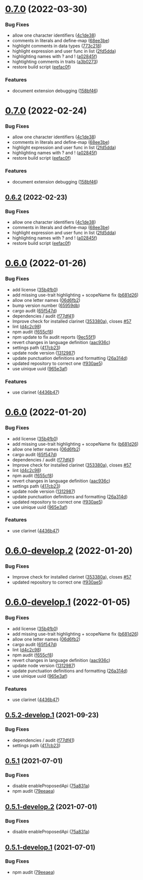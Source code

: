 # [0.7.0](https://github.com/hirosystems/clarity-lsp/compare/v0.6.1...v0.7.0) (2022-03-30)


### Bug Fixes

* allow one character identifiers ([4c1de38](https://github.com/hirosystems/clarity-lsp/commit/4c1de3891bb37580c7d27661e9b5517ec1fb4ee7))
* comments in literals and define-map ([68ee3be](https://github.com/hirosystems/clarity-lsp/commit/68ee3be455da4f0b31df8e04033142615f22ff3f))
* highlight comments in data types ([773c218](https://github.com/hirosystems/clarity-lsp/commit/773c218722672ff8227e3dec10ded552b0cf719b))
* highlight expression and user func in list ([2fd5dda](https://github.com/hirosystems/clarity-lsp/commit/2fd5ddae5cc8836b91ccbcd14dda5601e3ceb520))
* highlighting names with ? and ! ([a02845f](https://github.com/hirosystems/clarity-lsp/commit/a02845fcc74665df2dc3e72c73066e45e9766f20))
* hightighting comments in traits ([a3b0273](https://github.com/hirosystems/clarity-lsp/commit/a3b0273007e9fd01e5bd07b610faf6cd9cf63904))
* restore build script ([eefac0f](https://github.com/hirosystems/clarity-lsp/commit/eefac0ff4ec7591f5ca53612346b19730838f5b9))


### Features

* document extension debugging ([158bf46](https://github.com/hirosystems/clarity-lsp/commit/158bf465814c2e4a9957ca057262f79db7b3d13f))

# [0.7.0](https://github.com/hirosystems/clarity-lsp/compare/v0.6.1...v0.7.0) (2022-02-24)


### Bug Fixes

* allow one character identifiers ([4c1de38](https://github.com/hirosystems/clarity-lsp/commit/4c1de3891bb37580c7d27661e9b5517ec1fb4ee7))
* comments in literals and define-map ([68ee3be](https://github.com/hirosystems/clarity-lsp/commit/68ee3be455da4f0b31df8e04033142615f22ff3f))
* highlight expression and user func in list ([2fd5dda](https://github.com/hirosystems/clarity-lsp/commit/2fd5ddae5cc8836b91ccbcd14dda5601e3ceb520))
* highlighting names with ? and ! ([a02845f](https://github.com/hirosystems/clarity-lsp/commit/a02845fcc74665df2dc3e72c73066e45e9766f20))
* restore build script ([eefac0f](https://github.com/hirosystems/clarity-lsp/commit/eefac0ff4ec7591f5ca53612346b19730838f5b9))


### Features

* document extension debugging ([158bf46](https://github.com/hirosystems/clarity-lsp/commit/158bf465814c2e4a9957ca057262f79db7b3d13f))

## [0.6.2](https://github.com/hirosystems/clarity-lsp/compare/v0.6.1...v0.6.2) (2022-02-23)


### Bug Fixes

* allow one character identifiers ([4c1de38](https://github.com/hirosystems/clarity-lsp/commit/4c1de3891bb37580c7d27661e9b5517ec1fb4ee7))
* comments in literals and define-map ([68ee3be](https://github.com/hirosystems/clarity-lsp/commit/68ee3be455da4f0b31df8e04033142615f22ff3f))
* highlight expression and user func in list ([2fd5dda](https://github.com/hirosystems/clarity-lsp/commit/2fd5ddae5cc8836b91ccbcd14dda5601e3ceb520))
* highlighting names with ? and ! ([a02845f](https://github.com/hirosystems/clarity-lsp/commit/a02845fcc74665df2dc3e72c73066e45e9766f20))
* restore build script ([eefac0f](https://github.com/hirosystems/clarity-lsp/commit/eefac0ff4ec7591f5ca53612346b19730838f5b9))

# [0.6.0](https://github.com/hirosystems/clarity-lsp/compare/v0.5.1...v0.6.0) (2022-01-26)


### Bug Fixes

* add license ([35b4fb0](https://github.com/hirosystems/clarity-lsp/commit/35b4fb0ef81085f01f9e413c51ca7ada1642352e))
* add missing use-trait highlighting + scopeName fix ([b681d26](https://github.com/hirosystems/clarity-lsp/commit/b681d265d4e7fcf823bb44cb8b6a65675ea4b102))
* allow one letter names ([06d6fb2](https://github.com/hirosystems/clarity-lsp/commit/06d6fb24a666349798ff6db9bd1485b2d7dd8aab))
* bump version number ([65959db](https://github.com/hirosystems/clarity-lsp/commit/65959db380cdbb9def2699f9c4f6fe70bb402d7d))
* cargo audit ([65f547d](https://github.com/hirosystems/clarity-lsp/commit/65f547dd2fa29b8d9f58b82e18a0c410c0c61ddd))
* dependencies / audit ([f77df41](https://github.com/hirosystems/clarity-lsp/commit/f77df4144c69a29de240b65023e1f4b2547493bd))
* Improve check for installed clarinet ([353380a](https://github.com/hirosystems/clarity-lsp/commit/353380ae61acce138ef8a8179858274b72733f5c)), closes [#57](https://github.com/hirosystems/clarity-lsp/issues/57)
* lint ([d4c2c98](https://github.com/hirosystems/clarity-lsp/commit/d4c2c9826d193392c60ff6e614746d6bab6318b1))
* npm audit ([f655cf8](https://github.com/hirosystems/clarity-lsp/commit/f655cf86bc5922766adc5c6815bdf7db06a0fbe1))
* npm update to fix audit reports ([9ec55f1](https://github.com/hirosystems/clarity-lsp/commit/9ec55f1ebf6b8df0da710382a6aa2fdd6d8ebffa))
* revert changes in language definition ([aac936c](https://github.com/hirosystems/clarity-lsp/commit/aac936c867288b7e0e25cf8c91e7d36bd8f7659f))
* settings path ([417cb23](https://github.com/hirosystems/clarity-lsp/commit/417cb23343451824d990716036600e832d53120a))
* update node version ([1312987](https://github.com/hirosystems/clarity-lsp/commit/1312987d1709fb9a20154968e3e67457510545fb))
* update punctuation definitions and formatting ([26a314d](https://github.com/hirosystems/clarity-lsp/commit/26a314d07ee38398dada313f3206a8c59e4a0676))
* updated repository to correct one ([f930ae5](https://github.com/hirosystems/clarity-lsp/commit/f930ae5b1db6e8a216ad321d682c423f66d195cf))
* use uinique uuid ([965e3af](https://github.com/hirosystems/clarity-lsp/commit/965e3af074425679be5062095b10305fa64ebec0))


### Features

* use clarinet ([4436b47](https://github.com/hirosystems/clarity-lsp/commit/4436b477a51fe0eb9fd27615a0d019fd3f124c74))

# [0.6.0](https://github.com/hirosystems/clarity-lsp/compare/v0.5.1...v0.6.0) (2022-01-20)


### Bug Fixes

* add license ([35b4fb0](https://github.com/hirosystems/clarity-lsp/commit/35b4fb0ef81085f01f9e413c51ca7ada1642352e))
* add missing use-trait highlighting + scopeName fix ([b681d26](https://github.com/hirosystems/clarity-lsp/commit/b681d265d4e7fcf823bb44cb8b6a65675ea4b102))
* allow one letter names ([06d6fb2](https://github.com/hirosystems/clarity-lsp/commit/06d6fb24a666349798ff6db9bd1485b2d7dd8aab))
* cargo audit ([65f547d](https://github.com/hirosystems/clarity-lsp/commit/65f547dd2fa29b8d9f58b82e18a0c410c0c61ddd))
* dependencies / audit ([f77df41](https://github.com/hirosystems/clarity-lsp/commit/f77df4144c69a29de240b65023e1f4b2547493bd))
* Improve check for installed clarinet ([353380a](https://github.com/hirosystems/clarity-lsp/commit/353380ae61acce138ef8a8179858274b72733f5c)), closes [#57](https://github.com/hirosystems/clarity-lsp/issues/57)
* lint ([d4c2c98](https://github.com/hirosystems/clarity-lsp/commit/d4c2c9826d193392c60ff6e614746d6bab6318b1))
* npm audit ([f655cf8](https://github.com/hirosystems/clarity-lsp/commit/f655cf86bc5922766adc5c6815bdf7db06a0fbe1))
* revert changes in language definition ([aac936c](https://github.com/hirosystems/clarity-lsp/commit/aac936c867288b7e0e25cf8c91e7d36bd8f7659f))
* settings path ([417cb23](https://github.com/hirosystems/clarity-lsp/commit/417cb23343451824d990716036600e832d53120a))
* update node version ([1312987](https://github.com/hirosystems/clarity-lsp/commit/1312987d1709fb9a20154968e3e67457510545fb))
* update punctuation definitions and formatting ([26a314d](https://github.com/hirosystems/clarity-lsp/commit/26a314d07ee38398dada313f3206a8c59e4a0676))
* updated repository to correct one ([f930ae5](https://github.com/hirosystems/clarity-lsp/commit/f930ae5b1db6e8a216ad321d682c423f66d195cf))
* use uinique uuid ([965e3af](https://github.com/hirosystems/clarity-lsp/commit/965e3af074425679be5062095b10305fa64ebec0))


### Features

* use clarinet ([4436b47](https://github.com/hirosystems/clarity-lsp/commit/4436b477a51fe0eb9fd27615a0d019fd3f124c74))

# [0.6.0-develop.2](https://github.com/hirosystems/clarity-lsp/compare/v0.6.0-develop.1...v0.6.0-develop.2) (2022-01-20)


### Bug Fixes

* Improve check for installed clarinet ([353380a](https://github.com/hirosystems/clarity-lsp/commit/353380ae61acce138ef8a8179858274b72733f5c)), closes [#57](https://github.com/hirosystems/clarity-lsp/issues/57)
* updated repository to correct one ([f930ae5](https://github.com/hirosystems/clarity-lsp/commit/f930ae5b1db6e8a216ad321d682c423f66d195cf))

# [0.6.0-develop.1](https://github.com/hirosystems/clarity-lsp/compare/v0.5.2-develop.1...v0.6.0-develop.1) (2022-01-05)


### Bug Fixes

* add license ([35b4fb0](https://github.com/hirosystems/clarity-lsp/commit/35b4fb0ef81085f01f9e413c51ca7ada1642352e))
* add missing use-trait highlighting + scopeName fix ([b681d26](https://github.com/hirosystems/clarity-lsp/commit/b681d265d4e7fcf823bb44cb8b6a65675ea4b102))
* allow one letter names ([06d6fb2](https://github.com/hirosystems/clarity-lsp/commit/06d6fb24a666349798ff6db9bd1485b2d7dd8aab))
* cargo audit ([65f547d](https://github.com/hirosystems/clarity-lsp/commit/65f547dd2fa29b8d9f58b82e18a0c410c0c61ddd))
* lint ([d4c2c98](https://github.com/hirosystems/clarity-lsp/commit/d4c2c9826d193392c60ff6e614746d6bab6318b1))
* npm audit ([f655cf8](https://github.com/hirosystems/clarity-lsp/commit/f655cf86bc5922766adc5c6815bdf7db06a0fbe1))
* revert changes in language definition ([aac936c](https://github.com/hirosystems/clarity-lsp/commit/aac936c867288b7e0e25cf8c91e7d36bd8f7659f))
* update node version ([1312987](https://github.com/hirosystems/clarity-lsp/commit/1312987d1709fb9a20154968e3e67457510545fb))
* update punctuation definitions and formatting ([26a314d](https://github.com/hirosystems/clarity-lsp/commit/26a314d07ee38398dada313f3206a8c59e4a0676))
* use uinique uuid ([965e3af](https://github.com/hirosystems/clarity-lsp/commit/965e3af074425679be5062095b10305fa64ebec0))


### Features

* use clarinet ([4436b47](https://github.com/hirosystems/clarity-lsp/commit/4436b477a51fe0eb9fd27615a0d019fd3f124c74))

## [0.5.2-develop.1](https://github.com/hirosystems/clarity-lsp/compare/v0.5.1...v0.5.2-develop.1) (2021-09-23)


### Bug Fixes

* dependencies / audit ([f77df41](https://github.com/hirosystems/clarity-lsp/commit/f77df4144c69a29de240b65023e1f4b2547493bd))
* settings path ([417cb23](https://github.com/hirosystems/clarity-lsp/commit/417cb23343451824d990716036600e832d53120a))

## [0.5.1](https://github.com/hirosystems/clarity-lsp/compare/v0.5.0...v0.5.1) (2021-07-01)


### Bug Fixes

* disable enableProposedApi ([75a831a](https://github.com/hirosystems/clarity-lsp/commit/75a831a65f7d209520281f7afae6acf06bc72a61))
* npm audit ([79eeaea](https://github.com/hirosystems/clarity-lsp/commit/79eeaea773b1443e5f947404e7bc3469a1b407b3))

## [0.5.1-develop.2](https://github.com/hirosystems/clarity-lsp/compare/v0.5.1-develop.1...v0.5.1-develop.2) (2021-07-01)


### Bug Fixes

* disable enableProposedApi ([75a831a](https://github.com/hirosystems/clarity-lsp/commit/75a831a65f7d209520281f7afae6acf06bc72a61))

## [0.5.1-develop.1](https://github.com/hirosystems/clarity-lsp/compare/v0.5.0...v0.5.1-develop.1) (2021-07-01)


### Bug Fixes

* npm audit ([79eeaea](https://github.com/hirosystems/clarity-lsp/commit/79eeaea773b1443e5f947404e7bc3469a1b407b3))
